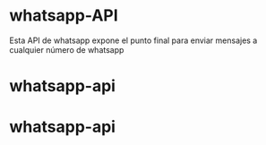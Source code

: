 # whatsapp-API
Esta API de whatsapp expone el punto final para enviar mensajes a cualquier número de whatsapp
# whatsapp-api
# whatsapp-api
